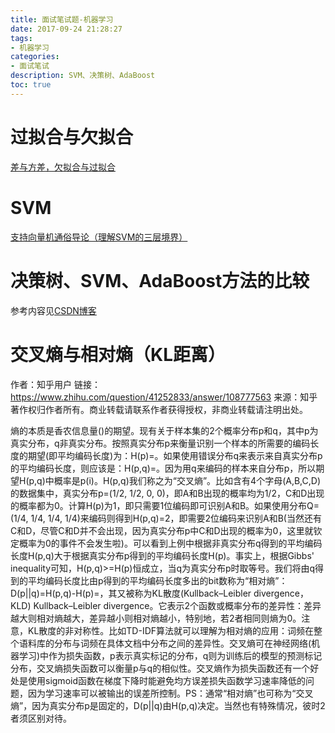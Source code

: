 ```yaml
---
title: 面试笔试题-机器学习
date: 2017-09-24 21:28:27
tags:
- 机器学习
categories:
- 面试笔试
description: SVM、决策树、AdaBoost
toc: true
---
```


# 过拟合与欠拟合

[差与方差，欠拟合与过拟合](http://blog.csdn.net/hurry0808/article/details/78148756)

# SVM

[支持向量机通俗导论（理解SVM的三层境界）](http://blog.csdn.net/v_july_v/article/details/7624837)

# 决策树、SVM、AdaBoost方法的比较

参考内容见[CSDN博客](http://blog.csdn.net/sinat_32547403/article/details/72911193)

# 交叉熵与相对熵（KL距离）

作者：知乎用户
链接：https://www.zhihu.com/question/41252833/answer/108777563
来源：知乎
著作权归作者所有。商业转载请联系作者获得授权，非商业转载请注明出处。

熵的本质是香农信息量()的期望。现有关于样本集的2个概率分布p和q，其中p为真实分布，q非真实分布。按照真实分布p来衡量识别一个样本的所需要的编码长度的期望(即平均编码长度)为：H(p)=。如果使用错误分布q来表示来自真实分布p的平均编码长度，则应该是：H(p,q)=。因为用q来编码的样本来自分布p，所以期望H(p,q)中概率是p(i)。H(p,q)我们称之为“交叉熵”。比如含有4个字母(A,B,C,D)的数据集中，真实分布p=(1/2, 1/2, 0, 0)，即A和B出现的概率均为1/2，C和D出现的概率都为0。计算H(p)为1，即只需要1位编码即可识别A和B。如果使用分布Q=(1/4, 1/4, 1/4, 1/4)来编码则得到H(p,q)=2，即需要2位编码来识别A和B(当然还有C和D，尽管C和D并不会出现，因为真实分布p中C和D出现的概率为0，这里就钦定概率为0的事件不会发生啦)。可以看到上例中根据非真实分布q得到的平均编码长度H(p,q)大于根据真实分布p得到的平均编码长度H(p)。事实上，根据Gibbs' inequality可知，H(p,q)>=H(p)恒成立，当q为真实分布p时取等号。我们将由q得到的平均编码长度比由p得到的平均编码长度多出的bit数称为“相对熵”：D(p||q)=H(p,q)-H(p)=，其又被称为KL散度(Kullback–Leibler divergence，KLD) Kullback–Leibler divergence。它表示2个函数或概率分布的差异性：差异越大则相对熵越大，差异越小则相对熵越小，特别地，若2者相同则熵为0。注意，KL散度的非对称性。比如TD-IDF算法就可以理解为相对熵的应用：词频在整个语料库的分布与词频在具体文档中分布之间的差异性。交叉熵可在神经网络(机器学习)中作为损失函数，p表示真实标记的分布，q则为训练后的模型的预测标记分布，交叉熵损失函数可以衡量p与q的相似性。交叉熵作为损失函数还有一个好处是使用sigmoid函数在梯度下降时能避免均方误差损失函数学习速率降低的问题，因为学习速率可以被输出的误差所控制。PS：通常“相对熵”也可称为“交叉熵”，因为真实分布p是固定的，D(p||q)由H(p,q)决定。当然也有特殊情况，彼时2者须区别对待。
